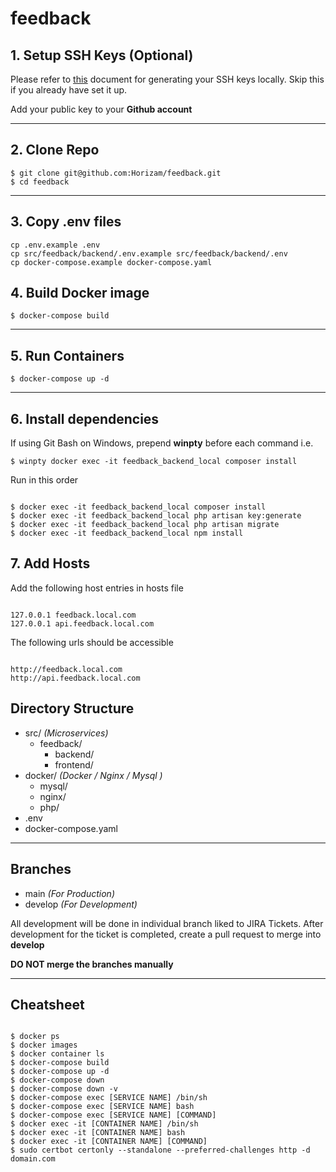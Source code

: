 # feedback

## 1. Setup SSH Keys (Optional)

Please refer to [this](https://confluence.atlassian.com/bitbucketserver/creating-ssh-keys-776639788.html) document for generating your SSH keys locally. Skip this if you already have set it up.

Add your public key to your **Github account**

---

## 2. Clone Repo

```
$ git clone git@github.com:Horizam/feedback.git
$ cd feedback
```

---

## 3. Copy .env files

```
cp .env.example .env
cp src/feedback/backend/.env.example src/feedback/backend/.env
cp docker-compose.example docker-compose.yaml
```

## 4. Build Docker image

```
$ docker-compose build
```

---

## 5. Run Containers

```
$ docker-compose up -d
```

---

## 6. Install dependencies

If using Git Bash on Windows, prepend **winpty** before each command i.e.

```
$ winpty docker exec -it feedback_backend_local composer install
```

Run in this order

```

$ docker exec -it feedback_backend_local composer install
$ docker exec -it feedback_backend_local php artisan key:generate
$ docker exec -it feedback_backend_local php artisan migrate
$ docker exec -it feedback_backend_local npm install

```

## 7. Add Hosts

Add the following host entries in hosts file

```

127.0.0.1 feedback.local.com
127.0.0.1 api.feedback.local.com

```

The following urls should be accessible

```

http://feedback.local.com
http://api.feedback.local.com

```


## Directory Structure

- src/ _(Microservices)_
  - feedback/
    - backend/
    - frontend/
- docker/ _(Docker / Nginx / Mysql )_
  - mysql/
  - nginx/
  - php/
- .env
- docker-compose.yaml

---

## Branches

- main _(For Production)_
- develop _(For Development)_

All development will be done in individual branch liked to JIRA Tickets.
After development for the ticket is completed, create a pull request to merge into **develop**

**DO NOT merge the branches manually**

---

## Cheatsheet

```

$ docker ps
$ docker images
$ docker container ls
$ docker-compose build
$ docker-compose up -d
$ docker-compose down
$ docker-compose down -v
$ docker-compose exec [SERVICE NAME] /bin/sh
$ docker-compose exec [SERVICE NAME] bash
$ docker-compose exec [SERVICE NAME] [COMMAND]
$ docker exec -it [CONTAINER NAME] /bin/sh
$ docker exec -it [CONTAINER NAME] bash
$ docker exec -it [CONTAINER NAME] [COMMAND]
$ sudo certbot certonly --standalone --preferred-challenges http -d domain.com
```
